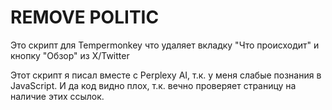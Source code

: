 # REMOVE POLITIC
Это скрипт для Tempermonkey что удаляет вкладку "Что происходит" и кнопку "Обзор" из X/Twitter

Этот скрипт я писал вместе с Perplexy AI, т.к. у меня слабые познания в JavaScript. 
И да код видно плох, т.к. вечно проверяет страницу на наличие этих ссылок. 
